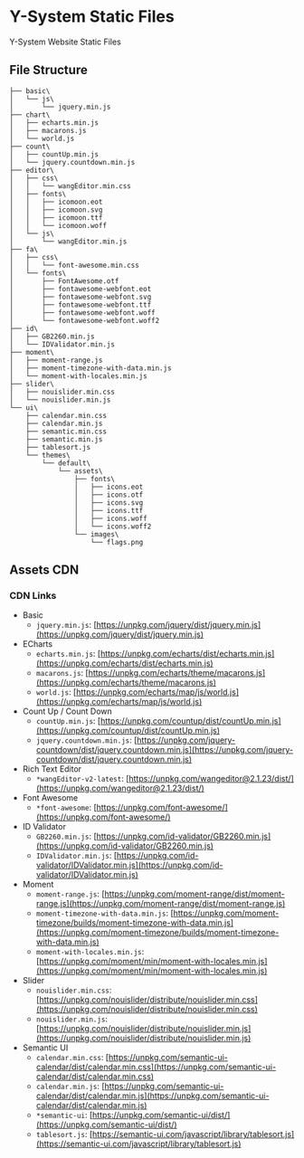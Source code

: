 # Y-System Static Files
Y-System Website Static Files

## File Structure
```
├── basic\
│   └── js\
│       └── jquery.min.js
├── chart\
│   ├── echarts.min.js
│   ├── macarons.js
│   └── world.js
├── count\
│   ├── countUp.min.js
│   └── jquery.countdown.min.js
├── editor\
│   ├── css\
│   │   └── wangEditor.min.css
│   ├── fonts\
│   │   ├── icomoon.eot
│   │   ├── icomoon.svg
│   │   ├── icomoon.ttf
│   │   └── icomoon.woff
│   └── js\
│       └── wangEditor.min.js
├── fa\
│   ├── css\
│   │   └── font-awesome.min.css
│   └── fonts\
│       ├── FontAwesome.otf
│       ├── fontawesome-webfont.eot
│       ├── fontawesome-webfont.svg
│       ├── fontawesome-webfont.ttf
│       ├── fontawesome-webfont.woff
│       └── fontawesome-webfont.woff2
├── id\
│   ├── GB2260.min.js
│   └── IDValidator.min.js
├── moment\
│   ├── moment-range.js
│   ├── moment-timezone-with-data.min.js
│   └── moment-with-locales.min.js
├── slider\
│   ├── nouislider.min.css
│   └── nouislider.min.js
└── ui\
    ├── calendar.min.css
    ├── calendar.min.js
    ├── semantic.min.css
    ├── semantic.min.js
    ├── tablesort.js
    └── themes\
        └── default\
            └── assets\
                ├── fonts\
                │   ├── icons.eot
                │   ├── icons.otf
                │   ├── icons.svg
                │   ├── icons.ttf
                │   ├── icons.woff
                │   └── icons.woff2
                └── images\
                    └── flags.png
```

## Assets CDN

### CDN Links
- Basic
    - `jquery.min.js`: [https://unpkg.com/jquery/dist/jquery.min.js](https://unpkg.com/jquery/dist/jquery.min.js)
- ECharts
    - `echarts.min.js`: [https://unpkg.com/echarts/dist/echarts.min.js](https://unpkg.com/echarts/dist/echarts.min.js)
    - `macarons.js`: [https://unpkg.com/echarts/theme/macarons.js](https://unpkg.com/echarts/theme/macarons.js)
    - `world.js`: [https://unpkg.com/echarts/map/js/world.js](https://unpkg.com/echarts/map/js/world.js)
- Count Up / Count Down
    - `countUp.min.js`: [https://unpkg.com/countup/dist/countUp.min.js](https://unpkg.com/countup/dist/countUp.min.js)
    - `jquery.countdown.min.js`: [https://unpkg.com/jquery-countdown/dist/jquery.countdown.min.js](https://unpkg.com/jquery-countdown/dist/jquery.countdown.min.js)
- Rich Text Editor
    - `*wangEditor-v2-latest`: [https://unpkg.com/wangeditor@2.1.23/dist/](https://unpkg.com/wangeditor@2.1.23/dist/)
- Font Awesome
    - `*font-awesome`: [https://unpkg.com/font-awesome/](https://unpkg.com/font-awesome/)
- ID Validator
    - `GB2260.min.js`: [https://unpkg.com/id-validator/GB2260.min.js](https://unpkg.com/id-validator/GB2260.min.js)
    - `IDValidator.min.js`: [https://unpkg.com/id-validator/IDValidator.min.js](https://unpkg.com/id-validator/IDValidator.min.js)
- Moment
    - `moment-range.js`: [https://unpkg.com/moment-range/dist/moment-range.js](https://unpkg.com/moment-range/dist/moment-range.js)
    - `moment-timezone-with-data.min.js`: [https://unpkg.com/moment-timezone/builds/moment-timezone-with-data.min.js](https://unpkg.com/moment-timezone/builds/moment-timezone-with-data.min.js)
    - `moment-with-locales.min.js`: [https://unpkg.com/moment/min/moment-with-locales.min.js](https://unpkg.com/moment/min/moment-with-locales.min.js)
- Slider
    - `nouislider.min.css`: [https://unpkg.com/nouislider/distribute/nouislider.min.css](https://unpkg.com/nouislider/distribute/nouislider.min.css)
    - `nouislider.min.js`: [https://unpkg.com/nouislider/distribute/nouislider.min.js](https://unpkg.com/nouislider/distribute/nouislider.min.js)
- Semantic UI
    - `calendar.min.css`: [https://unpkg.com/semantic-ui-calendar/dist/calendar.min.css](https://unpkg.com/semantic-ui-calendar/dist/calendar.min.css)
    - `calendar.min.js`: [https://unpkg.com/semantic-ui-calendar/dist/calendar.min.js](https://unpkg.com/semantic-ui-calendar/dist/calendar.min.js)
    - `*semantic-ui`: [https://unpkg.com/semantic-ui/dist/](https://unpkg.com/semantic-ui/dist/)
    - `tablesort.js`: [https://semantic-ui.com/javascript/library/tablesort.js](https://semantic-ui.com/javascript/library/tablesort.js)
